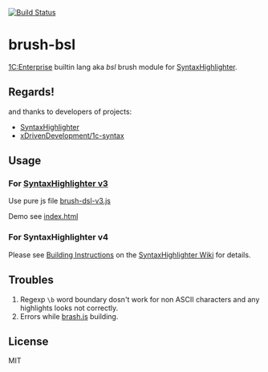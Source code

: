 [![Build Status](https://travis-ci.org/leoniv/brush-bsl.svg?branch=master)](https://travis-ci.org/leoniv/brush-bsl)

# brush-bsl

[1C:Enterprise](http://1c.ru) builtin lang aka *bsl* brush module for
[SyntaxHighlighter](https://github.com/syntaxhighlighter/syntaxhighlighter).

## Regards!

 and thanks to developers of projects:

 - [SyntaxHighlighter](https://github.com/syntaxhighlighter)
 - [xDrivenDevelopment/1c-syntax](https://github.com/xDrivenDevelopment/1c-syntax)

## Usage

### For [SyntaxHighlighter v3](http://alexgorbatchev.com/SyntaxHighlighter/)

Use pure js file [brush-dsl-v3.js](brush-bsl.v3/brash-bsl-v3.js)

Demo see [index.html](brush-bsl.v3/index.html)

### For SyntaxHighlighter v4

Please see [Building Instructions](https://github.com/syntaxhighlighter/syntaxhighlighter/wiki/Building)
on the [SyntaxHighlighter Wiki](https://github.com/syntaxhighlighter/syntaxhighlighter/wiki) for details.

## Troubles

1. Regexp `\b` word boundary dosn't work for non ASCII characters and any
highlights looks not correctly.
2. Errors while [brash.js](branch.js) building.

## License

MIT
